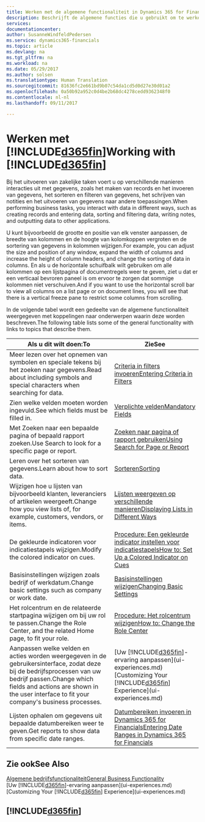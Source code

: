 ```yaml
---
title: Werken met de algemene functionaliteit in Dynamics 365 for Financials | Microsoft Docs
description: Beschrijft de algemene functies die u gebruikt om te werken met gegevens in Financials, zoals waarden invoeren, gegevens sorteren en weergaven wijzigen.
services: 
documentationcenter: 
author: SusanneWindfeldPedersen
ms.service: dynamics365-financials
ms.topic: article
ms.devlang: na
ms.tgt_pltfrm: na
ms.workload: na
ms.date: 05/29/2017
ms.author: solsen
ms.translationtype: Human Translation
ms.sourcegitcommit: 81636fc2e661bd9b07c54da1cd5d0d27e30d01a2
ms.openlocfilehash: 0a50b92a952c0d4be2b68dc4278cedd9362348f0
ms.contentlocale: nl-nl
ms.lasthandoff: 09/11/2017

---
```

# <a name="working-with-included365finincludesd365finlongmdmd"></a><span data-ttu-id="1a87f-103">Werken met [!INCLUDE[d365fin](includes/d365fin_long_md.md)]</span><span class="sxs-lookup"><span data-stu-id="1a87f-103">Working with [!INCLUDE[d365fin](includes/d365fin_long_md.md)]</span></span>
<span data-ttu-id="1a87f-104">Bij het uitvoeren van zakelijke taken voert u op verschillende manieren interacties uit met gegevens, zoals het maken van records en het invoeren van gegevens, het sorteren en filteren van gegevens, het schrijven van notities en het uitvoeren van gegevens naar andere toepassingen.</span><span class="sxs-lookup"><span data-stu-id="1a87f-104">When performing business tasks, you interact with data in different ways, such as creating records and entering data, sorting and filtering data, writing notes, and outputting data to other applications.</span></span>

<span data-ttu-id="1a87f-105">U kunt bijvoorbeeld de grootte en positie van elk venster aanpassen, de breedte van kolommen en de hoogte van kolomkoppen vergroten en de sortering van gegevens in kolommen wijzigen.</span><span class="sxs-lookup"><span data-stu-id="1a87f-105">For example, you can adjust the size and position of any window, expand the width of columns and increase the height of column headers, and change the sorting of data in columns.</span></span> <span data-ttu-id="1a87f-106">En als u de horizontale schuifbalk wilt gebruiken om alle kolommen op een lijstpagina of documentregels weer te geven, ziet u dat er een verticaal bevroren paneel is om ervoor te zorgen dat sommige kolommen niet verschuiven.</span><span class="sxs-lookup"><span data-stu-id="1a87f-106">And if you want to use the horizontal scroll bar to view all columns on a list page or on document lines, you will see that there is a vertical freeze pane to restrict some columns from scrolling.</span></span>

<span data-ttu-id="1a87f-107">In de volgende tabel wordt een gedeelte van de algemene functionaliteit weergegeven met koppelingen naar onderwerpen waarin deze worden beschreven.</span><span class="sxs-lookup"><span data-stu-id="1a87f-107">The following table lists some of the general functionality with links to topics that describe them.</span></span>

| <span data-ttu-id="1a87f-108">Als u dit wilt doen:</span><span class="sxs-lookup"><span data-stu-id="1a87f-108">To</span></span> | <span data-ttu-id="1a87f-109">Zie</span><span class="sxs-lookup"><span data-stu-id="1a87f-109">See</span></span> |
| --- | --- |
| <span data-ttu-id="1a87f-110">Meer lezen over het opnemen van symbolen en speciale tekens bij het zoeken naar gegevens.</span><span class="sxs-lookup"><span data-stu-id="1a87f-110">Read about including symbols and special characters when searching for data.</span></span> |[<span data-ttu-id="1a87f-111">Criteria in filters invoeren</span><span class="sxs-lookup"><span data-stu-id="1a87f-111">Entering Criteria in Filters</span></span>](ui-enter-criteria-filters.md) |
| <span data-ttu-id="1a87f-112">Zien welke velden moeten worden ingevuld.</span><span class="sxs-lookup"><span data-stu-id="1a87f-112">See which fields must be filled in.</span></span> |[<span data-ttu-id="1a87f-113">Verplichte velden</span><span class="sxs-lookup"><span data-stu-id="1a87f-113">Mandatory Fields</span></span>](ui-mandatory-fields.md) |
| <span data-ttu-id="1a87f-114">Met Zoeken naar een bepaalde pagina of bepaald rapport zoeken.</span><span class="sxs-lookup"><span data-stu-id="1a87f-114">Use Search to look for a specific page or report.</span></span> |[<span data-ttu-id="1a87f-115">Zoeken naar pagina of rapport gebruiken</span><span class="sxs-lookup"><span data-stu-id="1a87f-115">Using Search for Page or Report</span></span>](ui-search.md) |
| <span data-ttu-id="1a87f-116">Leren over het sorteren van gegevens.</span><span class="sxs-lookup"><span data-stu-id="1a87f-116">Learn about how to sort data.</span></span> |[<span data-ttu-id="1a87f-117">Sorteren</span><span class="sxs-lookup"><span data-stu-id="1a87f-117">Sorting</span></span>](ui-sorting.md) |
| <span data-ttu-id="1a87f-118">Wijzigen hoe u lijsten van bijvoorbeeld klanten, leveranciers of artikelen weergeeft.</span><span class="sxs-lookup"><span data-stu-id="1a87f-118">Change how you view lists of, for example, customers, vendors, or items.</span></span> |[<span data-ttu-id="1a87f-119">Lijsten weergeven op verschillende manieren</span><span class="sxs-lookup"><span data-stu-id="1a87f-119">Displaying Lists in Different Ways</span></span>](across-display-lists-different-views.md) |
| <span data-ttu-id="1a87f-120">De gekleurde indicatoren voor indicatiestapels wijzigen.</span><span class="sxs-lookup"><span data-stu-id="1a87f-120">Modify the colored indicator on cues.</span></span> |[<span data-ttu-id="1a87f-121">Procedure: Een gekleurde indicator instellen voor indicatiestapels</span><span class="sxs-lookup"><span data-stu-id="1a87f-121">How to: Set Up a Colored Indicator on Cues</span></span>](ui-how-setup-colored-indicator-cues.md) |
| <span data-ttu-id="1a87f-122">Basisinstellingen wijzigen zoals bedrijf of werkdatum.</span><span class="sxs-lookup"><span data-stu-id="1a87f-122">Change basic settings such as company or work date.</span></span> |[<span data-ttu-id="1a87f-123">Basisinstellingen wijzigen</span><span class="sxs-lookup"><span data-stu-id="1a87f-123">Changing Basic Settings</span></span>](ui-change-basic-settings.md) |
| <span data-ttu-id="1a87f-124">Het rolcentrum en de relateerde startpagina wijzigen om bij uw rol te passen.</span><span class="sxs-lookup"><span data-stu-id="1a87f-124">Change the Role Center, and the related Home page, to fit your role.</span></span> |[<span data-ttu-id="1a87f-125">Procedure: Het rolcentrum wijzigen</span><span class="sxs-lookup"><span data-stu-id="1a87f-125">How to: Change the Role Center</span></span>](change-role.md) |
| <span data-ttu-id="1a87f-126">Aanpassen welke velden en acties worden weergegeven in de gebruikersinterface, zodat deze bij de bedrijfsprocessen van uw bedrijf passen.</span><span class="sxs-lookup"><span data-stu-id="1a87f-126">Change which fields and actions are shown in the user interface to fit your company's business processes.</span></span> |<span data-ttu-id="1a87f-127">[Uw [!INCLUDE[d365fin](includes/d365fin_md.md)]-ervaring aanpassen](ui-experiences.md)</span><span class="sxs-lookup"><span data-stu-id="1a87f-127">[Customizing Your [!INCLUDE[d365fin](includes/d365fin_md.md)] Experience](ui-experiences.md)</span></span> |
| <span data-ttu-id="1a87f-128">Lijsten ophalen om gegevens uit bepaalde datumbereiken weer te geven.</span><span class="sxs-lookup"><span data-stu-id="1a87f-128">Get reports to show data from specific date ranges.</span></span> |[<span data-ttu-id="1a87f-129">Datumbereiken invoeren in Dynamics 365 for Financials</span><span class="sxs-lookup"><span data-stu-id="1a87f-129">Entering Date Ranges in Dynamics 365 for Financials</span></span>](ui-enter-date-ranges.md) |

## <a name="see-also"></a><span data-ttu-id="1a87f-130">Zie ook</span><span class="sxs-lookup"><span data-stu-id="1a87f-130">See Also</span></span>
[<span data-ttu-id="1a87f-131">Algemene bedrijfsfunctionaliteit</span><span class="sxs-lookup"><span data-stu-id="1a87f-131">General Business Functionality</span></span>](ui-across-business-areas.md)  
<span data-ttu-id="1a87f-132">[Uw [!INCLUDE[d365fin](includes/d365fin_md.md)]-ervaring aanpassen](ui-experiences.md)</span><span class="sxs-lookup"><span data-stu-id="1a87f-132">[Customizing Your [!INCLUDE[d365fin](includes/d365fin_md.md)] Experience](ui-experiences.md)</span></span>  

## [!INCLUDE[d365fin](includes/free_trial_md.md)]

